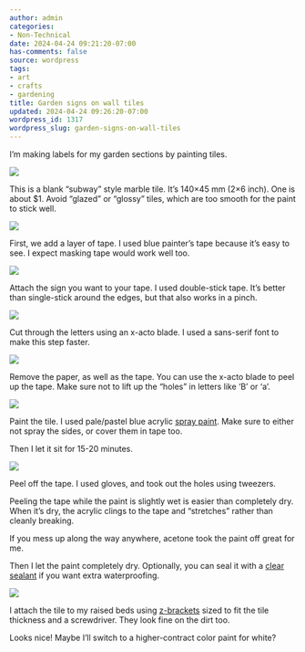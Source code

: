 ```yaml
---
author: admin
categories:
- Non-Technical
date: 2024-04-24 09:21:20-07:00
has-comments: false
source: wordpress
tags:
- art
- crafts
- gardening
title: Garden signs on wall tiles
updated: 2024-04-24 09:26:20-07:00
wordpress_id: 1317
wordpress_slug: garden-signs-on-wall-tiles
---
```

I’m making labels for my garden sections by painting tiles.

[![](/wp-content/uploads/2024/04/001_blank-1024x407.jpg)](/wp-content/uploads/2024/04/001_blank.jpg)

This is a blank “subway” style marble tile. It’s 140×45 mm (2×6 inch). One is about $1. Avoid “glazed” or “glossy” tiles, which are too smooth for the paint to stick well.

[![](/wp-content/uploads/2024/04/002_blue_tape-1024x409.jpg)](/wp-content/uploads/2024/04/002_blue_tape.jpg)

First, we add a layer of tape. I used blue painter’s tape because it’s easy to see. I expect masking tape would work well too.

[![](/wp-content/uploads/2024/04/003_label-1024x430.jpg)](/wp-content/uploads/2024/04/003_label-scaled.jpg)

Attach the sign you want to your tape. I used double-stick tape. It’s better than single-stick around the edges, but that also works in a pinch.

[![](/wp-content/uploads/2024/04/004_cut_xacto-1024x245.jpg)](/wp-content/uploads/2024/04/004_cut_xacto.jpg)

Cut through the letters using an x-acto blade. I used a sans-serif font to make this step faster.

[![](/wp-content/uploads/2024/04/005_tape_removed-1024x340.jpg)](/wp-content/uploads/2024/04/005_tape_removed-scaled.jpg)

Remove the paper, as well as the tape. You can use the x-acto blade to peel up the tape. Make sure not to lift up the “holes” in letters like ‘B’ or ‘a’.

[![](/wp-content/uploads/2024/04/006_spray_painted-1024x295.jpg)](/wp-content/uploads/2024/04/006_spray_painted-scaled.jpg)

Paint the tile. I used pale/pastel blue acrylic [spray paint](https://ironlak.com/). Make sure to either not spray the sides, or cover them in tape too.

Then I let it sit for 15-20 minutes.

[![](/wp-content/uploads/2024/04/007_tape_removed-1024x402.jpg)](/wp-content/uploads/2024/04/007_tape_removed-scaled.jpg)

Peel off the tape. I used gloves, and took out the holes using tweezers.

Peeling the tape while the paint is slightly wet is easier than completely dry. When it’s dry, the acrylic clings to the tape and “stretches” rather than cleanly breaking.

If you mess up along the way anywhere, acetone took the paint off great for me.

Then I let the paint completely dry. Optionally, you can seal it with a [clear sealant](https://www.amazon.com/Mod-Podge-1470-Acrylic-Sealer/dp/B003VYD9DM) if you want extra waterproofing.

[![](/wp-content/uploads/2024/04/008_z_bracket-1-1024x604.jpg)](/wp-content/uploads/2024/04/008_z_bracket-1.jpg)

I attach the tile to my raised beds using [z-brackets](https://www.google.com/search?q=z-bracket&tbm=isch) sized to fit the tile thickness and a screwdriver. They look fine on the dirt too.

Looks nice! Maybe I’ll switch to a higher-contract color paint for white?
